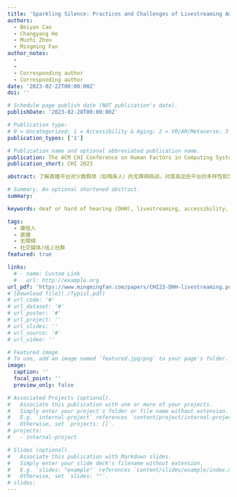 ```yaml
---
title: 'Sparkling Silence: Practices and Challenges of Livestreaming Among Deaf or Hard of Hearing Streamers'
authors:
  - Beiyan Cao
  - Changyang He
  - Muzhi Zhou
  - Mingming Fan
author_notes:
  - 
  - 
  - Corresponding author
  - Corresponding author
date: '2023-02-22T00:00:00Z'
doi: ''

# Schedule page publish date (NOT publication's date).
publishDate: '2023-02-28T00:00:00Z'

# Publication type: 
# 0 = Uncategorized; 1 = Accessibility & Aging; 2 = VR/AR/Metaverse; 3 = Human-AI Collaboration; 4 = UX Methodology; 5 = Social Computing; 6 = Sensing; 
publication_types: ['1']

# Publication name and optional abbreviated publication name.
publication: The ACM CHI Conference on Human Factors in Computing Systems 2023
publication_short: CHI 2023

abstract: 了解直播平台对少数群体（如残疾人）的无障碍挑战，对提高这些平台的多样性和包容性至关重要。虽然之前的工作调查了有视力或听力损失的流媒体人的经历，但对于必须使用严重依赖音频的直播平台的失聪或听力困难的流媒体人的经历所知甚少。我们对聋哑人流媒体人进行了半结构化的采访，以了解他们为什么要进行直播，他们如何浏览直播平台以及相关的挑战。我们的研究结果显示，他们希望通过直播打破对DHH群体的刻板印象，以及手语、文字、唇语、背景音乐和观众特征等互动方式之间的激烈互动。主要的无障碍挑战包括缺乏实时字幕，手语阅读窗口小，以及手语的误读。我们提出了改善直播平台无障碍性的设计考虑。

# Summary. An optional shortened abstract.
summary:

keywords: deaf or hard of hearing (DHH), livestreaming, accessibility, social media/online communities

tags:
  - 聋哑人
  - 直播
  - 无障碍
  - 社交媒体/线上社群
featured: true

links:
  # - name: Custom Link
  #   url: http://example.org
url_pdf: 'https://www.mingmingfan.com/papers/CHI23-DHH-livestreaming.pdf'
# [Download file](./Typist.pdf)
# url_code: '#'
# url_dataset: '#'
# url_poster: '#'
# url_project: ''
# url_slides: ''
# url_source: '#'
# url_video: ''

# Featured image
# To use, add an image named `featured.jpg/png` to your page's folder.
image:
  caption: ''
  focal_point: ''
  preview_only: false

# Associated Projects (optional).
#   Associate this publication with one or more of your projects.
#   Simply enter your project's folder or file name without extension.
#   E.g. `internal-project` references `content/project/internal-project/index.md`.
#   Otherwise, set `projects: []`.
# projects:
#   - internal-project

# Slides (optional).
#   Associate this publication with Markdown slides.
#   Simply enter your slide deck's filename without extension.
#   E.g. `slides: "example"` references `content/slides/example/index.md`.
#   Otherwise, set `slides: ""`.
# slides:
---
```


<!-- {{< youtube f9lO9tin4tw >}} -->


